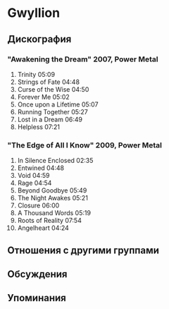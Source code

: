 # Gwyllion



## Дискография

### "Awakening the Dream" 2007, Power Metal

1. Trinity 05:09
2. Strings of Fate 04:48
3. Curse of the Wise 04:50 
4. Forever Me 05:02 
5. Once upon a Lifetime 05:07 
6. Running Together 05:27 
7. Lost in a Dream 06:49
8. Helpless 07:21 

### "The Edge of All I Know" 2009, Power Metal

1. In Silence Enclosed 02:35  
2. Entwined 04:48
3. Void 04:59 
4. Rage 04:54 
5. Beyond Goodbye 05:49 
6. The Night Awakes 05:21 
7. Closure 06:00
8. A Thousand Words 05:19 
9. Roots of Reality 07:54 
10. Angelheart 04:24 


## Отношения с другими группами


## Обсуждения


## Упоминания

